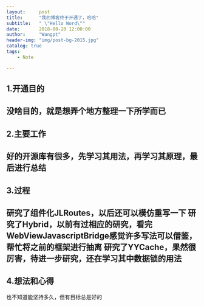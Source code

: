 ```yaml
---
layout:     post
title:      "我的博客终于开通了，哈哈"
subtitle:   " \"Hello Word\""
date:       2018-08-28 12:00:00
author:     "Wangpt"
header-img: "img/post-bg-2015.jpg"
catalog: true
tags:
    - Note

---
```

## 1.开通目的

没啥目的，就是想弄个地方整理一下所学而已
---
## 2.主要工作

好的开源库有很多，先学习其用法，再学习其原理，最后进行总结
---
## 3.过程

研究了组件化JLRoutes，以后还可以模仿重写一下
研究了Hybrid，以前有过相应的研究，看完WebViewJavascriptBridge感觉许多写法可以借鉴，帮忙将之前的框架进行抽离
研究了YYCache，果然很厉害，待进一步研究，还在学习其中数据锁的用法
---
## 4.想法和心得

也不知道能坚持多久，但有目标总是好的


